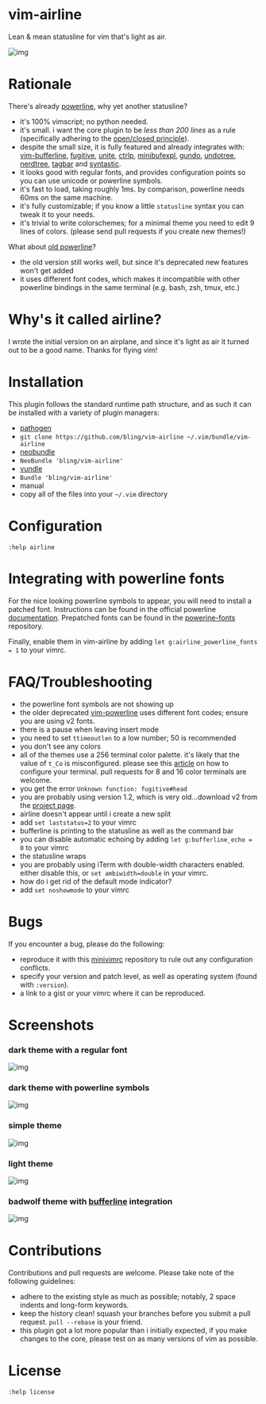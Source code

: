 # vim-airline

Lean &amp; mean statusline for vim that's light as air.

![img](https://github.com/bling/vim-airline/wiki/screenshots/light.png)

# Rationale

There's already [powerline][b], why yet another statusline?

*  it's 100% vimscript; no python needed.
*  it's small.  i want the core plugin to be *less than 200 lines* as a rule (specifically adhering to the [open/closed principle][h]).
*  despite the small size, it is fully featured and already integrates with: [vim-bufferline][f], [fugitive][d], [unite][i], [ctrlp][j], [minibufexpl][o], [gundo][p], [undotree][q], [nerdtree][r], [tagbar][s] and [syntastic][e].
*  it looks good with regular fonts, and provides configuration points so you can use unicode or powerline symbols.
*  it's fast to load, taking roughly 1ms.  by comparison, powerline needs 60ms on the same machine.
*  it's fully customizable; if you know a little `statusline` syntax you can tweak it to your needs.
*  it's trivial to write colorschemes; for a minimal theme you need to edit 9 lines of colors. (please send pull requests if you create new themes!)

What about [old powerline][a]?

*  the old version still works well, but since it's deprecated new features won't get added
*  it uses different font codes, which makes it incompatible with other powerline bindings in the same terminal (e.g. bash, zsh, tmux, etc.)

# Why's it called airline?

I wrote the initial version on an airplane, and since it's light as air it turned out to be a good name.  Thanks for flying vim!

# Installation

This plugin follows the standard runtime path structure, and as such it can be installed with a variety of plugin managers:

*  [pathogen][k]
  *  `git clone https://github.com/bling/vim-airline ~/.vim/bundle/vim-airline`
*  [neobundle][l]
  *  `NeoBundle 'bling/vim-airline'`
*  [vundle][m]
  *  `Bundle 'bling/vim-airline'`
*  manual
  *  copy all of the files into your `~/.vim` directory

# Configuration

`:help airline`

# Integrating with powerline fonts

For the nice looking powerline symbols to appear, you will need to install a patched font.  Instructions can be found in the official powerline [documentation][t].  Prepatched fonts can be found in the [powerine-fonts][c] repository.

Finally, enable them in vim-airline by adding `let g:airline_powerline_fonts = 1` to your vimrc.

# FAQ/Troubleshooting

*  the powerline font symbols are not showing up
  *  the older deprecated [vim-powerline][a] uses different font codes; ensure you are using v2 fonts.
*  there is a pause when leaving insert mode
  *  you need to set `ttimeoutlen` to a low number; 50 is recommended
*  you don't see any colors
  *  all of the themes use a 256 terminal color palette.  it's likely that the value of `t_Co` is misconfigured.  please see this [article][n] on how to configure your terminal.  pull requests for 8 and 16 color terminals are welcome.
*  you get the error `Unknown function: fugitive#head`
  *  you are probably using version 1.2, which is very old...download v2 from the [project page][d].
*  airline doesn't appear until i create a new split
  *  add `set laststatus=2` to your vimrc
*  bufferline is printing to the statusline as well as the command bar
  *  you can disable automatic echoing by adding `let g:bufferline_echo = 0` to your vimrc
*  the statusline wraps
  *  you are probably using iTerm with double-width characters enabled. either disable this, or `set ambiwidth=double` in your vimrc.
*  how do i get rid of the default mode indicator?
  *  add `set noshowmode` to your vimrc

# Bugs

If you encounter a bug, please do the following:

*  reproduce it with this [minivimrc][g] repository to rule out any configuration conflicts.
*  specify your version and patch level, as well as operating system (found with `:version`).
*  a link to a gist or your vimrc where it can be reproduced.

# Screenshots

### dark theme with a regular font

![img](https://github.com/bling/vim-airline/wiki/screenshots/dark.png)

### dark theme with powerline symbols

![img](https://github.com/bling/vim-airline/wiki/screenshots/dark-powerline.png)

### simple theme

![img](https://github.com/bling/vim-airline/wiki/screenshots/simple.png)

### light theme

![img](https://github.com/bling/vim-airline/wiki/screenshots/light.png)

### badwolf theme with [bufferline][f] integration

![img](https://github.com/bling/vim-airline/wiki/screenshots/badwolf.png)

# Contributions

Contributions and pull requests are welcome.  Please take note of the following guidelines:

*  adhere to the existing style as much as possible; notably, 2 space indents and long-form keywords.
*  keep the history clean! squash your branches before you submit a pull request. `pull --rebase` is your friend.
*  this plugin got a lot more popular than i initially expected, if you make changes to the core, please test on as many versions of vim as possible.

# License

`:help license`

[a]: https://github.com/Lokaltog/vim-powerline
[b]: https://github.com/Lokaltog/powerline
[c]: https://github.com/Lokaltog/powerline-fonts
[d]: https://github.com/tpope/vim-fugitive
[e]: https://github.com/scrooloose/syntastic
[f]: https://github.com/bling/vim-bufferline
[g]: https://github.com/bling/minivimrc
[h]: http://en.wikipedia.org/wiki/Open/closed_principle
[i]: https://github.com/Shougo/unite.vim
[j]: https://github.com/kien/ctrlp.vim
[k]: https://github.com/tpope/vim-pathogen
[l]: https://github.com/Shougo/neobundle.vim
[m]: https://github.com/gmarik/vundle
[n]: http://vim.wikia.com/wiki/256_colors_in_vim
[o]: https://github.com/techlivezheng/vim-plugin-minibufexpl
[p]: https://github.com/sjl/gundo.vim
[q]: https://github.com/mbbill/undotree
[r]: https://github.com/scrooloose/nerdtree
[s]: https://github.com/majutsushi/tagbar
[t]: https://powerline.readthedocs.org/en/latest/fontpatching.html
